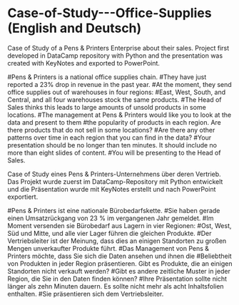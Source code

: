 # Case-of-Study---Office-Supplies (English and Deutsch)
Case of Study of a Pens &amp; Printers Enterprise about their sales.
Project first developed in DataCamp repository with Python and the presentation was created with KeyNotes and exported to PowerPoint.

#Pens & Printers is a national office supplies chain. 
#They have just reported a 23% drop in revenue in the past year. 
#At the moment, they send office supplies out of warehouses in four regions: 
#East, West, South, and Central, and all four warehouses stock the same products. 
#The Head of Sales thinks this leads to large amounts of unsold products in some locations.
#The management at Pens & Printers would like you to look at the data and present to them 
#the popularity of products in each region. Are there products that do not sell in some locations? 
#Are there any other patterns over time in each region that you can find in the data?
#Your presentation should be no longer than ten minutes. It should include no more than eight slides of content. 
#You will be presenting to the Head of Sales.


Case of Study eines Pens & Printers-Unternehmens über deren Vertrieb. 
Das Projekt wurde zuerst im DataCamp-Repository mit Python entwickelt und die Präsentation wurde mit KeyNotes erstellt und nach PowerPoint exportiert.

#Pens & Printers ist eine nationale Bürobedarfskette. #Sie haben gerade einen Umsatzrückgang von 23 % im vergangenen Jahr gemeldet. #Im Moment versenden sie Bürobedarf aus Lagern in vier Regionen: #Ost, West, Süd und Mitte, und alle vier Lager führen die gleichen Produkte. #Der Vertriebsleiter ist der Meinung, dass dies an einigen Standorten zu großen Mengen unverkaufter Produkte führt. #Das Management von Pens & Printers möchte, dass Sie sich die Daten ansehen und ihnen die #Beliebtheit von Produkten in jeder Region präsentieren. Gibt es Produkte, die an einigen Standorten nicht verkauft werden? #Gibt es andere zeitliche Muster in jeder Region, die Sie in den Daten finden können? #Ihre Präsentation sollte nicht länger als zehn Minuten dauern. Es sollte nicht mehr als acht Inhaltsfolien enthalten. #Sie präsentieren sich dem Vertriebsleiter.
